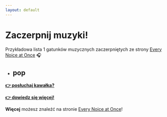 ```yaml
---
layout: default
---
```


# Zaczerpnij muzyki!

Przykładowa lista 1 gatunków muzycznych zaczerpniętych ze strony [Every Noice at Once](https://everynoise.com/) 🎧



- ## pop

[**👉 posłuchaj kawałka?**](https://p.scdn.co/mp3-preview/17fa164b977074dd1b1869bfb10b08cfd513e53b)

[**👉 dowiedz się więcej!**](more/pop)

**Więcej** możesz znaleźć na stronie [Every Noice at Once](https://everynoise.com/)!
